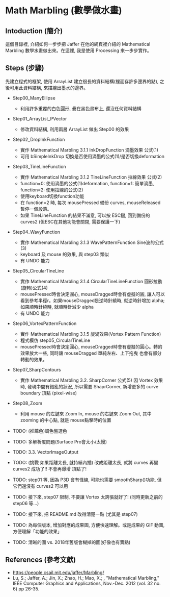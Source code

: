 Math Marbling (數學做水畫)
==========================

Intoduction (簡介)
------------------
這個目錄裡, 介紹如何一步步把 Jaffer 在他的網頁裡介紹的 Mathematical Marbling 數學水畫做出來。在這裡, 我是使用 Processing 來一步步實作。

Steps (步驟)
------------
先建立程式的框架, 使用 ArrayList<PVector> 建立很長的資料結構(裡面存許多邊界的點), 之後可用此資料結構, 來描繪出墨水的邊界。

- Step00_ManyEllipse 
  - 利用許多重覆的白色圓形, 疊在黑色畫布上, 還沒任何資料結構
- Step01_ArrayList_PVector
  - 修改資料結構, 利用兩層 ArrayList 做出 Step00 的效果
- Step02_DropInkFunction
  - 實作 Mathematical Marbling 3.1.1 InkDropFunction 滴墨效果 公式(1)
  - 可用 bSimpleInkDrop 切換是否使用滴墨的公式(1)/是否切換deformation
- Step03_TineLineFunction
  - 實作 Mathematical Marbling 3.1.2 TineLineFunction 拉線效果 公式(2)
  - function=0: 使用滴墨的公式(1)deformation, function=1: 簡單滴墨, function=2: 使用拉線的公式(2)
  - 使用keyboard切換function功能
  - 在 function=2 時, 每次 mousePressed 備份 curves, mouseReleased 暫停一個段落。
  - 如果 TineLineFunction 的結果不滿意, 可以按 ESC鍵, 回到備份的 curves2 (但ESC在其他功能會關閉, 需要保護一下)
- Step04_WavyFunction
  - 實作 Mathematical Marbling 3.1.3 WavePatternFunction Sine波的公式(3)
  - keyboard 及 mouse 的效果, 與 step03 類似
  - 有 UNDO 能力
- Step05_CircularTineLine
  - 實作 Mathematical Marbling 3.1.4 CircularTineLineFunction 圓形拉動(旋轉)公式(4)
  - mousePressed時會決定圓心, mouseDragged時會有虛擬的圓, 讓人可以看到參考半徑r。如果mouseDragged是逆時針繞時, 就逆時針增加 alpha; 如果順時針繞時, 就順時針減少 alpha
  - 有 UNDO 能力
- Step06_VortexPatternFunction
  - 實作 Mathematical Marbling 3.1.5 旋渦效果(Vortex Pattern Function) 
  - 程式模仿 step05_CircularTineLine
  - mousePressed時會決定圓心, mouseDragged時會有虛擬的圓心。轉的效果放大一些, 同時讓 mouseDragged 單純左右、上下拖曳 也會有部分轉動的效果。
- Step07_SharpContours
  - 實作 Mathematical Marbling 3.2. SharpCorner 公式(5) 因 Vortex 效果時, 發現中間有錯亂的狀況, 所以需要 ShaprCorner, 新增更多的 curve boundary 頂點 (pixel-wise)
- Step08_Zoom
  - 利用 mouse 的左鍵來 Zoom In, mouse 的右鍵來 Zoom Out, 其中 zooming 的中心點, 就是 mouse點擊時的位置

- TODO: (推薦色)調色盤選色
- TODO: 多解析度問題(Surface Pro會太小/太慢)
- TODO: 3.3. VectorImageOutput
- TODO: (挑戰 如果距離太長, 就持續內插) 改成距離太長, 就將 curves 再變 curves2 成功了!! 不會再爆增 頂點了!
- TODO: step01 等, 因為 P3D 會有怪線, 可能也需要 smoothSharp()功能, 但它們還沒有 curves2 可以用
- TODO: 接下來, step07 限制, 不要讓 Vortex 太誇張就好了! (同時更新之前的step06 等...)
- TODO: 接下來, 把 README.md 改得清楚一點 (尤其是 step07)
- TODO: 為每個版本, 增加對應的成果圖, 方便快速理解。或是成果的 GIF 動圖, 方便理解「功能的效果」
- TODO: 清晰的圖 vs. 2018年舊版會糊掉的圖(好像也有賣點)


References (參考文獻)
---------------------
- https://people.csail.mit.edu/jaffer/Marbling/
- Lu, S.; Jaffer, A.; Jin, X.; Zhao, H.; Mao, X.; , "Mathematical Marbling," IEEE Computer Graphics and Applications, Nov.-Dec. 2012 (vol. 32 no. 6) pp 26-35.

